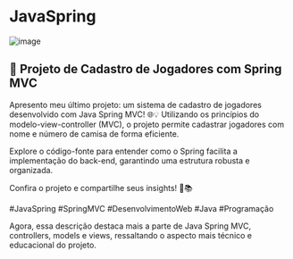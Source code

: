 # JavaSpring
![image](https://github.com/FelipeSysten/JavaSpring/assets/76599815/1f6206fa-4709-4f2d-8530-d3a72a553215)

## 🚀 Projeto de Cadastro de Jogadores com Spring MVC

Apresento meu último projeto: um sistema de cadastro de jogadores desenvolvido com Java Spring MVC! 🌐💡 Utilizando os princípios do modelo-view-controller (MVC), o projeto permite cadastrar jogadores com nome e número de camisa de forma eficiente.

Explore o código-fonte para entender como o Spring facilita a implementação do back-end, garantindo uma estrutura robusta e organizada.

Confira o projeto e compartilhe seus insights! 🚀📚

#JavaSpring #SpringMVC #DesenvolvimentoWeb #Java #Programação

Agora, essa descrição destaca mais a parte de Java Spring MVC, controllers, models e views, ressaltando o aspecto mais técnico e educacional do projeto.





